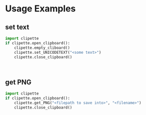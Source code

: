 # Usage Examples

## set text

```py
import clipette
if clipette.open_clipboard():
    clipette.empty_cliboard()
    clipette.set_UNICODETEXT("<some text>")
    clipette.close_clipboard()
```



&nbsp;
## get PNG

```py
import clipette
if clipette.open_clipboard():
    clipette.get_PNG("<filepath to save into>", "<filename>")
    clipette.close_clipboard()
```